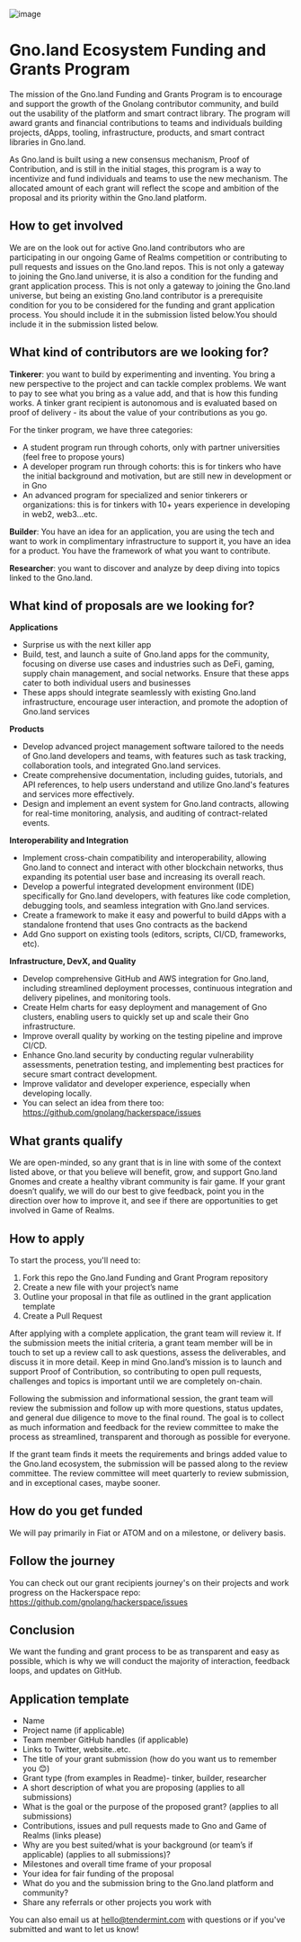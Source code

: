 
![image](https://github.com/gnolang/ecosystem-fund-grants/assets/117160070/47c75689-705e-46f7-89c0-8adf8cbe6bd0)


# Gno.land Ecosystem Funding and Grants Program

The mission of the Gno.land Funding and Grants Program is to encourage and support the growth of the Gnolang contributor community, and build out the usability of the platform and smart contract library. The program will award grants and financial contributions to teams and individuals building projects, dApps, tooling, infrastructure, products, and smart contract libraries in Gno.land.

As Gno.land is built using a new consensus mechanism, Proof of Contribution, and is still in the initial stages, this program is a way to incentivize and fund individuals and teams to use the new mechanism. The allocated amount of each grant will reflect the scope and ambition of the proposal and its priority within the Gno.land platform.


## How to get involved

We are on the look out for active Gno.land contributors who are participating in our ongoing Game of Realms competition or contributing to pull requests and issues on the Gno.land repos. This is not only a gateway to joining the Gno.land universe, it is also a condition for the funding and grant application process. This is not only a gateway to joining the Gno.land universe, but being an existing Gno.land contributor is a prerequisite condition for you to be considered for the funding and grant application process. You should include it in the submission listed below.You should include it in the submission listed below.  

## What kind of contributors are we looking for?

**Tinkerer**: you want to build by experimenting and inventing. You bring a new perspective to the project and can tackle complex problems. We want to pay to see what you bring as a value add, and that is how this funding works. A tinker grant recipient is autonomous and is evaluated based on proof of delivery - its about the value of your contributions as you go. 

For the tinker program, we have three categories:
   * A student program run through cohorts, only with partner universities (feel free to propose yours)
   * A developer program run through cohorts: this is for tinkers who have the initial background and motivation, but are still new in development or in Gno
   * An advanced program for specialized and senior tinkerers or organizations: this is for tinkers with 10+ years experience in developing in web2, web3…etc.

**Builder**: You have an idea for an application, you are using the tech and want to work in complimentary infrastructure to support it, you have an idea for a product. You have the framework of what you want to contribute.

**Researcher**: you want to discover and analyze by deep diving into topics linked to the Gno.land.


## What kind of proposals are we looking for?

**Applications**

* Surprise us with the next killer app
* Build, test, and launch a suite of Gno.land apps for the community, focusing on diverse use cases and industries such as DeFi, gaming, supply chain management, and social networks. Ensure that these apps cater to both individual users and businesses
* These apps should integrate seamlessly with existing Gno.land infrastructure, encourage user interaction, and promote the adoption of Gno.land services

**Products** 

* Develop advanced project management software tailored to the needs of Gno.land developers and teams, with features such as task tracking, collaboration tools, and integrated Gno.land services.
* Create comprehensive documentation, including guides, tutorials, and API references, to help users understand and utilize Gno.land's features and services more effectively.
* Design and implement an event system for Gno.land contracts, allowing for real-time monitoring, analysis, and auditing of contract-related events.


**Interoperability and Integration**

* Implement cross-chain compatibility and interoperability, allowing Gno.land to connect and interact with other blockchain networks, thus expanding its potential user base and increasing its overall reach.
* Develop a powerful integrated development environment (IDE) specifically for Gno.land developers, with features like code completion, debugging tools, and seamless integration with Gno.land services.
* Create a framework to make it easy and powerful to build dApps with a standalone frontend that uses Gno contracts as the backend
* Add Gno support on existing tools (editors, scripts, CI/CD, frameworks, etc).

**Infrastructure, DevX, and Quality**
* Develop comprehensive GitHub and AWS integration for Gno.land, including streamlined deployment processes, continuous integration and delivery pipelines, and monitoring tools.
* Create Helm charts for easy deployment and management of Gno clusters, enabling users to quickly set up and scale their Gno infrastructure.
* Improve overall quality by working on the testing pipeline and improve CI/CD.
* Enhance Gno.land security by conducting regular vulnerability assessments, penetration testing, and implementing best practices for secure smart contract development.
* Improve validator and developer experience, especially when developing locally.
* You can select an idea from there too: https://github.com/gnolang/hackerspace/issues

## What grants qualify
We are open-minded, so any grant that is in line with some of the context listed above, or that you believe will benefit, grow, and support Gno.land Gnomes and create a healthy vibrant community is fair game. If your grant doesn’t qualify, we will do our best to give feedback, point you in the direction over how to improve it, and see if there are opportunities to get involved in Game of Realms.

## How to apply

To start the process, you'll need to:
1. Fork this repo the Gno.land Funding and Grant Program repository
2. Create a new file with your project’s name
3. Outline your proposal in that file as outlined in the grant application template
4. Create a Pull Request

After applying with a complete application, the grant team will review it. If the submission meets the initial criteria, a grant team member will be in touch to set up a review call to ask questions, assess the deliverables, and discuss it in more detail. Keep in mind Gno.land’s mission is to launch and support Proof of Contribution, so contributing to open pull requests, challenges and topics is important until we are completely on-chain.

Following the submission and informational session, the grant team will review the submission and follow up with more questions, status updates, and general due diligence to move to the final round. The goal is to collect as much information and feedback for the review committee to make the process as streamlined, transparent and thorough as possible for everyone.

If the grant team finds it meets the requirements and brings added value to the Gno.land ecosystem, the submission will be passed along to the review committee. The review committee will meet quarterly to review submission, and in exceptional cases, maybe sooner.


## How do you get funded

We will pay primarily in Fiat or ATOM and on a milestone, or delivery basis.

## Follow the journey

You can check out our grant recipients journey's on their projects and work progress on the Hackerspace repo: https://github.com/gnolang/hackerspace/issues

## Conclusion

We want the funding and grant process to be as transparent and easy as possible, which is why we will conduct the majority of interaction, feedback loops, and updates on GitHub.

## Application template

* Name
* Project name (if applicable)
* Team member GitHub handles (if applicable)
* Links to Twitter, website..etc.
* The title of your grant submission (how do you want us to remember you 😊)
* Grant type (from examples in Readme)- tinker, builder, researcher
* A short description of what you are proposing (applies to all submissions)
* What is the goal or the purpose of the proposed grant? (applies to all submissions)
* Contributions, issues and pull requests made to Gno and Game of Realms (links please)
* Why are you best suited/what is your background (or team’s if applicable) (applies to all submissions)?
* Milestones and overall time frame of your proposal
* Your idea for fair funding of the proposal
* What do you and the submission bring to the Gno.land platform and community?
* Share any referrals or other projects you work with


You can also email us at hello@tendermint.com with questions or if you've submitted and want to let us know!



